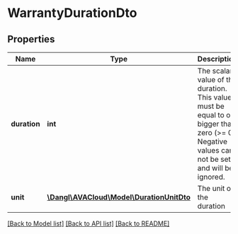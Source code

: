 # WarrantyDurationDto

## Properties
Name | Type | Description | Notes
------------ | ------------- | ------------- | -------------
**duration** | **int** | The scalar value of the duration. This value must be equal to or bigger than zero (&gt;&#x3D; 0). Negative values can not be set and will be ignored. | 
**unit** | [**\Dangl\AVACloud\Model\DurationUnitDto**](DurationUnitDto.md) | The unit of the duration | 

[[Back to Model list]](../README.md#documentation-for-models) [[Back to API list]](../README.md#documentation-for-api-endpoints) [[Back to README]](../README.md)


